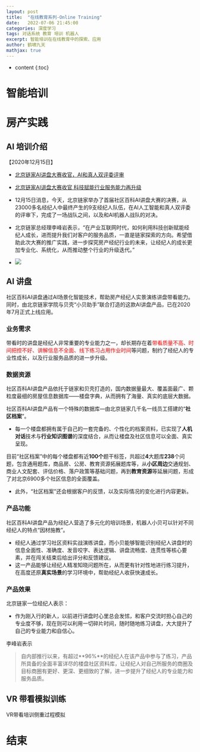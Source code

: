 ```yaml
---
layout: post
title:  "在线教育系列-Online Training"
date:   2022-07-06 21:45:00
categories: 深度学习
tags: 对话系统 教育 培训 机器人
excerpt: 智能培训在在线教育中的探索、应用
author: 鹤啸九天
mathjax: true
---
```


* content
{:toc}


# 智能培训


# 房产实践

## AI 培训介绍

【2020年12月15日】
- [北京链家AI讲盘大赛收官，AI和真人双评委评审](https://tech.ifeng.com/c/82E2U6J2iJW)
- [北京链家AI讲盘大赛收官 科技赋能行业服务能力再升级](https://finance.sina.com.cn/tech/2020-12-16/doc-iiznezxs7256961.shtml)

- 12月15日消息，今天，北京链家举办了首届社区百科AI讲盘大赛的决赛，从23000多名经纪人中最终产生的9支经纪人队伍，在AI人工智能和真人双评委的评审下，完成了一场战队之间，以及和AI机器人战队的对决。
- 北京链家总经理李峰岩表示，“在产业互联网时代，如何利用科技创新赋能经纪人成长，进而提升我们对客户的服务品质，一直是链家探索的方向。希望借助此次大赛的推广实践，进一步探究房产经纪行业的未来，让经纪人的成长更加专业化、系统化，从而推动整个行业的升级迭代。”
- ![](https://d.ifengimg.com/w445_h250_q90_webp/x0.ifengimg.com/res/2020/911FE760764ED7F2DDE6F6E6FE5A1739A63CDF50_size237_w445_h250.png)

## AI 讲盘

社区百科AI讲盘通过AI场景化智能技术，帮助房产经纪人实景演练讲盘带看能力。同时，由北京链家学院与贝壳“小贝助手”联合打造的这款AI讲盘产品，已在2020年7月正式上线应用。

### 业务需求

带看时的讲盘是经纪人非常重要的专业能力之一，却长期存在着<span style='color:red'>带看质量不高、时间把控不好、讲解信息不全面、线下练习占用作业时间</span>等问题，制约了经纪人的专业性成长，以及行业服务品质的进一步升级。


### 数据资源

社区百科AI讲盘产品依托于链家和贝壳打造的，国内数据量最大、覆盖面最广、颗粒度最细的房屋信息数据库——楼盘字典，从而拥有了海量、真实的底层大数据。

社区百科AI讲盘产品有一个特殊的数据库—由北京链家几千名一线员工搭建的“**社区档案**”。
- 每一个楼盘都拥有属于自己的一套完备的、个性化的档案资料，已实现了**人机对话**技术与**行业知识图谱**的深度结合，从而让楼盘及社区信息可以全面、真实呈现。

目前“社区档案”中的每个楼盘都有近**100个**题干标签，共超过**4**大题库**238**个问题，包含通用题库，商品房、公房、教育资源拓展题库等，从**小区周边**交通规划、商业人文配套、评估价格、落户政策等基础问题，再到**教育资源**等延展问题，形成了对北京6900多个社区信息的全面覆盖。
- 此外，“社区档案”还会根据客户的反馈，以及实际情况的变化进行内容更新。

### 产品功能

社区百科AI讲盘产品为经纪人营造了多元化的培训场景，机器人小贝可以针对不同经纪人的特点“因材施教”。
- 经纪人通过学习社区资料实战演练讲盘，而小贝能够智能识别经纪人讲盘时的信息全面性、准确度、发音咬字、表达逻辑、讲盘流畅度、连贯性等核心要素，并在闯关结束后给出评分和反馈建议。
- 这一产品能够让经纪人精准知晓问题所在，从而更有针对性地进行练习提升，在高度还原**真实场景**的学习环境中，帮助经纪人收获快速成长。

### 产品效果

北京链家一位经纪人表示：
- 作为刚入行的新人，以前进行讲盘时心里总会发怵，和客户交流时担心自己的专业度不够，现在则可以利用一切碎片时间，随时随地练习讲盘，大大提升了自己的专业能力和自信心。

李峰岩表示
> 自内部推行以来，有超过**96%**的经纪人在该产品中参与了练习，产品所具备的全面丰富详尽的楼盘社区资料库，让经纪人对自己所服务的商圈及目标商圈有更好、更深、更细致的了解，进一步提升了经纪人的专业能力和服务品质。


## VR 带看模拟训练

VR带看培训侧重过程模拟


# 结束